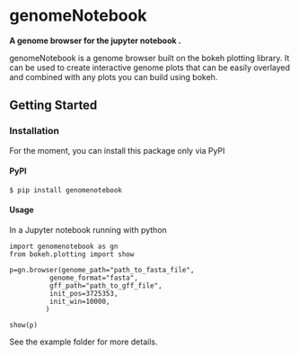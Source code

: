 # genomeNotebook

**A genome browser for the jupyter notebook .**

genomeNotebook is a genome browser built on the bokeh plotting library. It can be used to create interactive genome plots that can be easily overlayed and combined with any plots you can build using bokeh.

## Getting Started

### Installation

For the moment, you can install this package only via PyPI

#### PyPI

```console
$ pip install genomenotebook
```

#### Usage

In a Jupyter notebook running with python
```
import genomenotebook as gn
from bokeh.plotting import show

p=gn.browser(genome_path="path_to_fasta_file",
          genome_format="fasta",
          gff_path="path_to_gff_file",
          init_pos=3725353,
          init_win=10000,
         )

show(p)
```

See the example folder for more details.